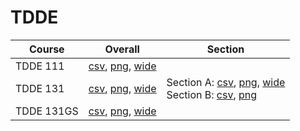 # TDDE

| Course | Overall | Section |
| ------ | ------- | ------- |
| TDDE 111 | [csv](https://github.com/UCSD-Historical-Enrollment-Data/2024Summer1/blob/main/overall/TDDE%20111.csv), [png](https://raw.githubusercontent.com/UCSD-Historical-Enrollment-Data/2024Summer1/main/plot_overall/TDDE%20111.png), [wide](https://raw.githubusercontent.com/UCSD-Historical-Enrollment-Data/2024Summer1/main/plot_overall_wide/TDDE%20111.png) |  |
| TDDE 131 | [csv](https://github.com/UCSD-Historical-Enrollment-Data/2024Summer1/blob/main/overall/TDDE%20131.csv), [png](https://raw.githubusercontent.com/UCSD-Historical-Enrollment-Data/2024Summer1/main/plot_overall/TDDE%20131.png), [wide](https://raw.githubusercontent.com/UCSD-Historical-Enrollment-Data/2024Summer1/main/plot_overall_wide/TDDE%20131.png) | Section A: [csv](https://github.com/UCSD-Historical-Enrollment-Data/2024Summer1/blob/main/section/TDDE%20131_A.csv), [png](https://raw.githubusercontent.com/UCSD-Historical-Enrollment-Data/2024Summer1/main/plot_section/TDDE%20131_A.png), [wide](https://raw.githubusercontent.com/UCSD-Historical-Enrollment-Data/2024Summer1/main/plot_section_wide/TDDE%20131_A.png)<br>Section B: [csv](https://github.com/UCSD-Historical-Enrollment-Data/2024Summer1/blob/main/section/TDDE%20131_B.csv), [png](https://raw.githubusercontent.com/UCSD-Historical-Enrollment-Data/2024Summer1/main/plot_section/TDDE%20131_B.png) |
| TDDE 131GS | [csv](https://github.com/UCSD-Historical-Enrollment-Data/2024Summer1/blob/main/overall/TDDE%20131GS.csv), [png](https://raw.githubusercontent.com/UCSD-Historical-Enrollment-Data/2024Summer1/main/plot_overall/TDDE%20131GS.png), [wide](https://raw.githubusercontent.com/UCSD-Historical-Enrollment-Data/2024Summer1/main/plot_overall_wide/TDDE%20131GS.png) |  |

